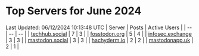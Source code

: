 # Top Servers for June 2024
Last Updated: 06/12/2024 10:13:48 UTC
| Server | Posts | Active Users |
| -- | -- | -- |
| [techhub.social](https://techhub.social/tags/PowerShell) | 7 | 3 |
| [fosstodon.org](https://fosstodon.org/tags/PowerShell) | 5 | 4 |
| [infosec.exchange](https://infosec.exchange/tags/PowerShell) | 3 | 3 |
| [mastodon.social](https://mastodon.social/tags/PowerShell) | 3 | 3 |
| [hachyderm.io](https://hachyderm.io/tags/PowerShell) | 2 | 2 |
| [mastodonapp.uk](https://mastodonapp.uk/tags/PowerShell) | 2 | 1 |
